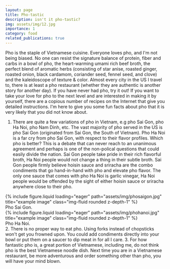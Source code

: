 ```yaml
---
layout: page
title: Pho-tastic
description: isn't it pho-tastic?
img: assets/img/12.jpg
importance: 1
category: food
related_publications: true
---
```


Pho is the staple of Vietnamese cuisine. Everyone loves pho, and I'm not being biased. No one can resist the signature balance of protein, fiber and carbs in a bowl of pho, the heart-warming umami rich beef broth, the perfect blend of aromatic herbs (consisting of star anise, roasted ginger, roasted onion, black cardamom, coriander seed, fennel seed, and clove) and the kaleidoscope of texture & color. Almost every city in the US I travel to, there is at least a pho restaurant (whether they are authentic is another story for another day). If you have never had pho, try it out! If you want to take your love for pho to the next level and are interested in making it by yourself, there are a copious number of recipes on the Internet that give you detailed instructions. I'm here to give you some fun facts about pho that it is very likely that you did not know about.
1. There are quite a few variations of pho in Vietnam, e.g pho Sai Gon, pho Ha Noi, pho Nam Dinh, etc. The vast majority of pho served in the US is pho Sai Gon (originated from Sai Gon, the South of Vietnam). Pho Ha Noi is a far cry from pho Sai Gon, with respect to their flavor profiles. Which pho is better? This is a debate that can never reach to an unanimous agreement and perhaps is one of the non-polical questions that could easily divide the nation. Sai Gon people take pride in their rich flavorful broth, Ha Noi people would not change a thing in their subtle broth. Sai Gon people firmly believe hoisin sauce and sriracha are the combo condiments that go hand-in-hand with pho and elevate pho flavor. The only one sauce that comes with pho Ha Noi is garlic vinegar, Ha Noi people would be offended by the sight of either hoisin sauce or sriracha anywhere close to their pho.

<div class="col-sm mt-3 mt-md-0">
        {% include figure.liquid loading="eager" path="assets/img/phosaigon.jpg" title="example image" class="img-fluid rounded z-depth-1" %}
    </div>

<div class="caption">
    Pho Sai Gon.
</div>

<div class="col-sm mt-3 mt-md-0">
        {% include figure.liquid loading="eager" path="assets/img/phohanoi.jpg" title="example image" class="img-fluid rounded z-depth-1" %}
    </div>

<div class="caption">
    Pho Ha Noi.
</div>
2. There is no proper way to eat pho. Using forks instead of chopsticks won't get you frowned upon. You could add condiments directly into your bowl or put them on a saucer to dip meat in for all I care. 
3. For how fantastic pho is, a great portion of Vietnamese, including me, do not think pho is the best Vietnamese noodle dish. Next time you are in a Vietnamese restaurant, be more adventurous and order something other than pho, you will have your mind blown.
